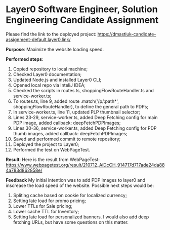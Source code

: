 # Layer0 Software Engineer, Solution Engineering Candidate Assignment 

Please find the link to the deployed project:
https://dmastiuk-candidate-assignment-default.layer0.link/

**Purpose**:
Maximize the website loading speed.

**Performed steps**:
1) Copied repository to local machine;
2) Checked Layer0 documentation;
3) Updated Node.js and installed Layer0 CLI;
4) Opened local repo via InteliJ IDEA;
5) Checked the scripts in routes.ts, shoppingFlowRouteHandler.ts and service-worker.ts;
6) To routes.ts, line 9, added route .match('/p/:path*', shoppingFlowRouteHandler), to define the general path to PDPs;
7) In service-worker.ts, line 11, updated PLP thumbnail selector;
8) Lines 23-29, service-worker.ts, added Deep Fetching config for main PDP image, added callback: deepFetchPDPImages;
9) Lines 30-36, service-worker.ts, added Deep Fetching config for PDP thumb images, added callback: deepFetchPDPImages;
10) Saved and performed commit to remote repository;
11) Deployed the project to Layer0;
12) Performed the test on WebPageTest.

**Result**:
Here is the result from WebPageTest: https://www.webpagetest.org/result/210712_AiDcCH_914717d717ade24da884a783d862858e/

**Feedback**
My initial intention was to add PDP images to layer0 and inscrease the load speed of the website.
Possible next steps would be: 
1) Spliting cache based on cookie for localized currency;
2) Setting late load for promo pricing;
3) Lower TTLs for Sale pricing;
4) Lower cache TTL for Inventory;
5) Setting late load for personalized banners.
I would also add deep fetching URLs, but have some questions on this matter.

